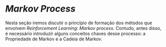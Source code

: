 # _Markov Process_

Nesta seção iremos discutir o princípio de formação dos métodos que envolvem
_Reinforcement Learning: Markov process_. Contudo, antes disso, é necessário introduzir alguns
conceitos chaves desse processo: a Propriedade de Markov e a Cadeia de Markov.
